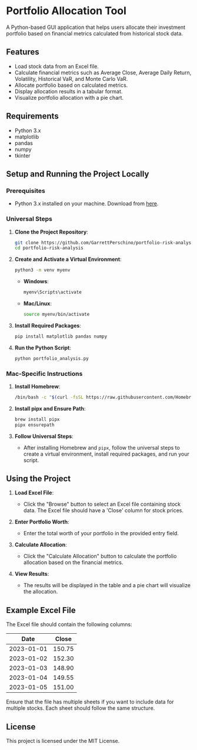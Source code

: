 # Portfolio Allocation Tool

A Python-based GUI application that helps users allocate their investment portfolio based on financial metrics calculated from historical stock data.

## Features

- Load stock data from an Excel file.
- Calculate financial metrics such as Average Close, Average Daily Return, Volatility, Historical VaR, and Monte Carlo VaR.
- Allocate portfolio based on calculated metrics.
- Display allocation results in a tabular format.
- Visualize portfolio allocation with a pie chart.

## Requirements

- Python 3.x
- matplotlib
- pandas
- numpy
- tkinter

## Setup and Running the Project Locally

### Prerequisites

- Python 3.x installed on your machine. Download from [here](https://www.python.org/downloads/).

### Universal Steps

1. **Clone the Project Repository**:
    ```bash
    git clone https://github.com/GarrettPerschino/portfolio-risk-analysis.git
    cd portfolio-risk-analysis
    ```

2. **Create and Activate a Virtual Environment**:
    ```bash
    python3 -m venv myenv
    ```
    - **Windows**:
      ```bash
      myenv\Scripts\activate
      ```
    - **Mac/Linux**:
      ```bash
      source myenv/bin/activate
      ```

3. **Install Required Packages**:
    ```bash
    pip install matplotlib pandas numpy
    ```

4. **Run the Python Script**:
    ```bash
    python portfolio_analysis.py
    ```

### Mac-Specific Instructions

1. **Install Homebrew**:
    ```bash
    /bin/bash -c "$(curl -fsSL https://raw.githubusercontent.com/Homebrew/install/HEAD/install.sh)"
    ```

2. **Install pipx and Ensure Path**:
    ```bash
    brew install pipx
    pipx ensurepath
    ```

3. **Follow Universal Steps**:
    - After installing Homebrew and `pipx`, follow the universal steps to create a virtual environment, install required packages, and run your script.

## Using the Project

1. **Load Excel File**:
    - Click the "Browse" button to select an Excel file containing stock data. The Excel file should have a 'Close' column for stock prices.

2. **Enter Portfolio Worth**:
    - Enter the total worth of your portfolio in the provided entry field.

3. **Calculate Allocation**:
    - Click the "Calculate Allocation" button to calculate the portfolio allocation based on the financial metrics.

4. **View Results**:
    - The results will be displayed in the table and a pie chart will visualize the allocation.

## Example Excel File

The Excel file should contain the following columns:

| Date       | Close  |
|------------|--------|
| 2023-01-01 | 150.75 |
| 2023-01-02 | 152.30 |
| 2023-01-03 | 148.90 |
| 2023-01-04 | 149.55 |
| 2023-01-05 | 151.00 |

Ensure that the file has multiple sheets if you want to include data for multiple stocks. Each sheet should follow the same structure.

## License

This project is licensed under the MIT License.
